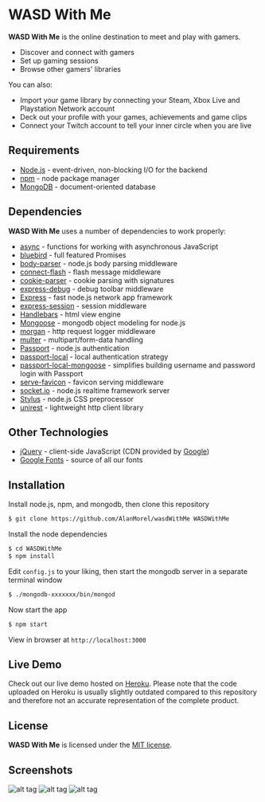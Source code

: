 # WASD With Me

**WASD With Me** is the online destination to meet and play with gamers.

  - Discover and connect with gamers
  - Set up gaming sessions
  - Browse other gamers' libraries

You can also:
  - Import your game library by connecting your Steam, Xbox Live and Playstation Network account
  - Deck out your profile with your games, achievements and game clips
  - Connect your Twitch account to tell your inner circle when you are live

## Requirements

- [Node.js](http://nodejs.org/) - event-driven, non-blocking I/O for the backend
- [npm](https://www.npmjs.com/) - node package manager
- [MongoDB](https://www.mongodb.com/) - document-oriented database

## Dependencies

**WASD With Me** uses a number of dependencies to work properly:

* [async](https://www.npmjs.com/package/async) - functions for working with asynchronous JavaScript
* [bluebird](https://www.npmjs.com/package/bluebird) - full featured Promises
* [body-parser](https://www.npmjs.com/package/body-parser) - node.js body parsing middleware
* [connect-flash](https://github.com/jaredhanson/connect-flash) - flash message middleware
* [cookie-parser](https://www.npmjs.com/package/cookie-parser) - cookie parsing with signatures
* [express-debug](https://www.npmjs.com/package/express-debug) - debug toolbar middleware
* [Express](https://expressjs.com/) - fast node.js network app framework
* [express-session](https://www.npmjs.com/package/express-session) - session middleware
* [Handlebars](http://handlebarsjs.com/) - html view engine
* [Mongoose](http://mongoosejs.com/) - mongodb object modeling for node.js
* [morgan](https://www.npmjs.com/package/morgan) - http request logger middleware
* [multer](https://www.npmjs.com/package/multer) - multipart/form-data handling
* [Passport](http://passportjs.org/) - node.js authentication
* [passport-local](https://www.npmjs.com/package/passport-local) - local authentication strategy
* [passport-local-mongoose](https://www.npmjs.com/package/passport-local-mongoose) - simplifies building username and password login with Passport
* [serve-favicon](https://www.npmjs.com/package/serve-favicon) - favicon serving middleware
* [socket.io](https://www.npmjs.com/package/socket.io) - node.js realtime framework server
* [Stylus](http://stylus-lang.com/) - node.js CSS preprocessor
* [unirest](https://www.npmjs.com/package/unirest) - lightweight http client library

## Other Technologies

* [jQuery](https://jquery.com/) - client-side JavaScript (CDN provided by [Google](https://developers.google.com/speed/libraries/))
* [Google Fonts](https://fonts.google.com/) - source of all our fonts

## Installation

Install node.js, npm, and mongodb, then clone this repository

```sh
$ git clone https://github.com/AlanMorel/wasdWithMe WASDWithMe
```

Install the node dependencies

```sh
$ cd WASDWithMe
$ npm install
```

Edit `config.js` to your liking, then start the mongodb server in a separate terminal window

```sh
$ ./mongodb-xxxxxxx/bin/mongod
```

Now start the app

```sh
$ npm start
```

View in browser at `http://localhost:3000`

## Live Demo

Check out our live demo hosted on [Heroku](http://wasdwithme.herokuapp.com/). Please note that the code uploaded on Heroku is usually slightly outdated compared to this repository and therefore not an accurate representation of the complete product.


## License

**WASD With Me** is licensed under the [MIT license](LICENSE).

## Screenshots

![alt tag](http://i.imgur.com/is0otGi.png)
![alt tag](http://i.imgur.com/CMNEQeD.png)
![alt tag](http://i.imgur.com/HL5aWSz.png)
